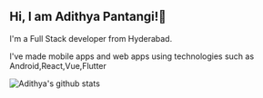 <h2>Hi, I am Adithya Pantangi!👋</h2>

<p>I'm a Full Stack developer from Hyderabad.</p>

<p>I've made mobile apps and web apps using technologies such as Android,React,Vue,Flutter</p>

<img align="left" alt = "Adithya's github stats" src="https://github-readme-stats.vercel.app/api?username=Adi343"/>

